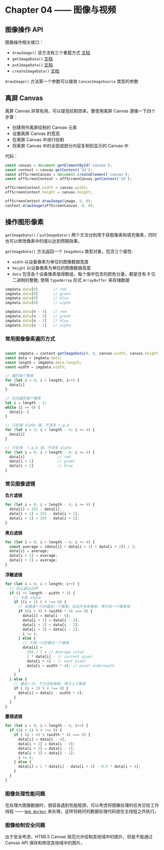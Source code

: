 # Chapter 04 —— 图像与视频


## 图像操作 API 

图像操作相关接口：

- `drawImage()` 该方法有三个重载方式 [文档](https://developer.mozilla.org/zh-CN/docs/Web/API/CanvasRenderingContext2D/drawImage)
- `getImageData()` [文档](https://developer.mozilla.org/zh-CN/docs/Web/API/CanvasRenderingContext2D/getImageData)
- `putImageData()` [文档](https://developer.mozilla.org/zh-CN/docs/Web/API/CanvasRenderingContext2D/putImageData)
- `createImageData()` [文档](https://developer.mozilla.org/zh-CN/docs/Web/API/CanvasRenderingContext2D/createImageData)

`drawImage()` 方法第一个参数可以接收 `CanvasImageSource` 类型的参数


## 离屏 Canvas

离屏 Canvas 非常有用，可以提高绘制效率。要使用离屏 Canvas 遵循一下四个步骤：

- 创建用作离屏绘制的 Canvas 元素
- 设置离屏 Canvas 的宽高
- 在离屏 Canvas 中进行绘制
- 将离屏 Canvas 中的全部或部分内容复制到显示的 Canvas 中

代码：

``` js
const canvas = document.getElementById('canvas');
const context = canvas.getContext('2d');
const offScreenCanvas = document.createElement('canvas');
const offScreenContext = offScreenCanvas.getContext('2d');

offScreenContext.width = canvas.width;
offScreenContext.height = canvas.height;

offScreenContext.drawImage(image, 0, 0);
context.drawImage(offScreenCanvas, 0, 0);
```


## 操作图形像素

 `getImageData()` / `putImageData()`  两个方法分别用于获取像素和填充像素，同时也可以修改像素中的值以达到预期效果。

 `getImageData()` 方法返回一个 `ImageData` 类型对象，包含三个属性:
 
 - `width` 以设备像素为单位的图像数据宽度
 - `height` 以设备像素为单位的图像数据高度
 - `data` 包含各个设备像素值得数组，每个值中包含的颜色分量，都是含有 8 位二进制的整数, 使用 `TypedArray` 形式 `ArrayBuffer` 来存储数据


``` js
imgdata.data[0]       // red
imgdata.data[0]       // green
imgdata.data[0]       // blue
imgdata.data[0]       // alpha

imgdata.data[n - 4]   // red
imgdata.data[n - 3]   // green
imgdata.data[n - 2]   // blue
imgdata.data[n - 1]   // alpha
```
 
### 常用图像像素遍历方式

``` js

const imgdata = context.getImageData(0, 0, canvas.width, canvas.height);
const data = imgdata.data;
const length = imgdata.data.length;
const width = imgdata.width;

// 遍历每个像素
for (let i = 0; i < length; i++) {
  data[i]
}

// 反向遍历每个像素
let i = length - 1;
while (i >= 0) {
  data[i--]
}

// 只处理 alpha 值，不改变 r,g,b
for (let i = 3; i < length - 4; i += 4) {
  data[i]
}

// 只处理  r,g,b 值，不改变 alpha
for (let i = 0; i < length - 4; i += 4) {
  data[i]               // red
  data[i + 1]           // green
  data[i + 2]           // blue
}

```

### 常见图像滤镜

**负片滤镜**

``` js
for (let i = 0; i < length - 4; i += 4) {
  data[i] = 255 - data[i];
  data[i + 1] = 255 - data[i + 1];
  data[i + 2] = 255 - data[i + 2];
}
```

**黑白滤镜**

``` js
for (let i = 0; i < length - 4; i += 4) {
  const average = (data[i] + data[i + 1] + data[i + 2]) / 3;
  data[i] = average;
  data[i + 1] = average;
  data[i + 2] = average;
}
```

**浮雕滤镜**

``` js
for (let i = 0; i < length; i++) {
  // 防止超出边界
  if (i <= length - width * 4) {
    // 不是 alpha
    if ((i + 1) % 4 !== 0) {
      // 如果是一行的最后一个像素，右边不会有像素，拷贝前一个像素值
      if ((i + 4) % (width * 4) === 0) {
        data[i] = data[i - 4];
        data[i + 1] = data[i - 3];
        data[i + 2] = data[i - 2];
        data[i + 3] = data[i - 1];
        i += 4;
      } else {
        // 不是一行的最后一个像素
        data[i] =
          255 / 2 + // Average value
          2 * data[i] - // current pixel
          data[i + 4] - // next pixel
          data[i + width * 4]; // pixel underneath
      }
    }
  } else { 
    // 最后一行，下方没有像素，拷贝上方像素
    if ( (i + 1) % 4 !== 0) {
      data[i] = data[i - width * 4];
    }
  }
}
```

**墨镜滤镜**

``` js 
for (let i = 0; i < length - 4; i++) {
  if ((i + 1) % 4 !== 0) {
    if ( (i + 4) % (width * 4) === 0) {
      data[i] = data[i - 4];
      data[i + 1] = data[i - 3];
      data[i + 2] = data[i - 2];
      data[i + 3] = data[i - 1];
      i += 4;
    } else {
      data[i] = 2 * data[i] - data[i + 4] - 0.5 * data[i + 4];
    }
  }
}
```

### 图像处理性能问题

在处理大图像数据时，很容易遇到性能瓶颈，可以考虑将图像处理的任务交给工作线程 —— [`Web Worker`](https://developer.mozilla.org/zh-CN/docs/Web/API/Web_Workers_API) 来处理，这样将耗时的数据处理代码放在主线程之外执行。

### 图像绘制安全问题

出于安全考虑，HTML5 Canvas 规范允许绘制其他域中的图片，但是不能通过 Canvas API 保存和修改其他域中的图片。

